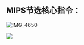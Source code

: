 ## MIPS节选核心指令：

![IMG_4650](https://nickaljy-pictures.oss-cn-hangzhou.aliyuncs.com/img/IMG_4650.PNG)

![](https://nickaljy-pictures.oss-cn-hangzhou.aliyuncs.com/img/IMG_4651.PNG)





